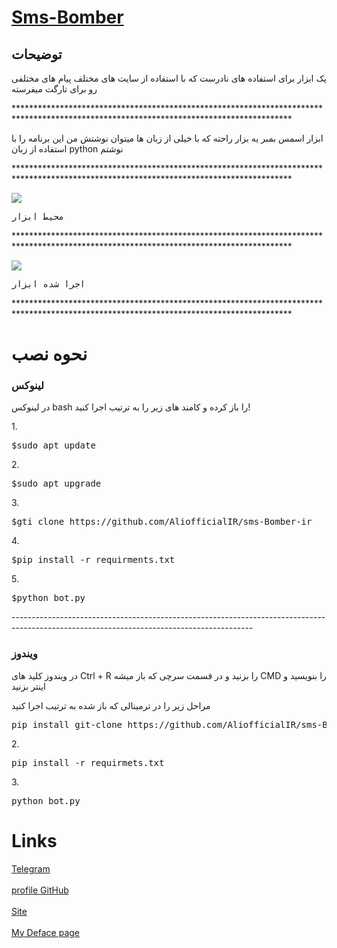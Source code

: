 <body>
  <h1>
    <a href= '#'>Sms-Bomber</a>
  </h1>
  <h2>توضیحات</h2>
      <p>یک ابزار برای استفاده های نادرست که با استفاده از سایت های مختلف پیام های مختلفی رو برای تارگت میفرسته</p>
  <p>***************************************************************************************************************************************</p>
  <p>ابزار اسمس بمبر یه بزار راحته که با خیلی از زبان ها میتوان نوشتش من این برنامه را با استفاده از زبان python نوشتم</p>
  <p>***************************************************************************************************************************************</p>
  <img src='https://private-user-images.githubusercontent.com/160527404/307587181-05591e7c-bea6-4068-9350-814ac9654cc7.png?jwt=eyJhbGciOiJIUzI1NiIsInR5cCI6IkpXVCJ9.eyJpc3MiOiJnaXRodWIuY29tIiwiYXVkIjoicmF3LmdpdGh1YnVzZXJjb250ZW50LmNvbSIsImtleSI6ImtleTUiLCJleHAiOjE3MDg4NjEwMjMsIm5iZiI6MTcwODg2MDcyMywicGF0aCI6Ii8xNjA1Mjc0MDQvMzA3NTg3MTgxLTA1NTkxZTdjLWJlYTYtNDA2OC05MzUwLTgxNGFjOTY1NGNjNy5wbmc_WC1BbXotQWxnb3JpdGhtPUFXUzQtSE1BQy1TSEEyNTYmWC1BbXotQ3JlZGVudGlhbD1BS0lBVkNPRFlMU0E1M1BRSzRaQSUyRjIwMjQwMjI1JTJGdXMtZWFzdC0xJTJGczMlMkZhd3M0X3JlcXVlc3QmWC1BbXotRGF0ZT0yMDI0MDIyNVQxMTMyMDNaJlgtQW16LUV4cGlyZXM9MzAwJlgtQW16LVNpZ25hdHVyZT01NzRiNjljMTc2ZGJlMGVhYTUxMWI2ZTExMjRkMDgzYjUzYmI1YWIwMzVmYTQxZTI0YjMyMjc3MzY1MjdhOWVlJlgtQW16LVNpZ25lZEhlYWRlcnM9aG9zdCZhY3Rvcl9pZD0wJmtleV9pZD0wJnJlcG9faWQ9MCJ9.vElwlg_K4Gzavh4LtSLXWIYBs29lyM3wcZ8eFDfUGNA'></img>
  <pre>محیط ابزار</pre>
  <p>***************************************************************************************************************************************</p>
<img src='https://private-user-images.githubusercontent.com/160527404/307587185-6da7bbc9-e875-47ce-873b-221a956a3c3d.png?jwt=eyJhbGciOiJIUzI1NiIsInR5cCI6IkpXVCJ9.eyJpc3MiOiJnaXRodWIuY29tIiwiYXVkIjoicmF3LmdpdGh1YnVzZXJjb250ZW50LmNvbSIsImtleSI6ImtleTUiLCJleHAiOjE3MDg4NjEwNTUsIm5iZiI6MTcwODg2MDc1NSwicGF0aCI6Ii8xNjA1Mjc0MDQvMzA3NTg3MTg1LTZkYTdiYmM5LWU4NzUtNDdjZS04NzNiLTIyMWE5NTZhM2MzZC5wbmc_WC1BbXotQWxnb3JpdGhtPUFXUzQtSE1BQy1TSEEyNTYmWC1BbXotQ3JlZGVudGlhbD1BS0lBVkNPRFlMU0E1M1BRSzRaQSUyRjIwMjQwMjI1JTJGdXMtZWFzdC0xJTJGczMlMkZhd3M0X3JlcXVlc3QmWC1BbXotRGF0ZT0yMDI0MDIyNVQxMTMyMzVaJlgtQW16LUV4cGlyZXM9MzAwJlgtQW16LVNpZ25hdHVyZT1mY2I0MDE1ZGE2MDdlNDFiMzMyODMxYWVkN2RlMmU3M2IyNDc5MzBjYTQwNzQ4OTY0NzVjMTFkNjFjYjE4YWUyJlgtQW16LVNpZ25lZEhlYWRlcnM9aG9zdCZhY3Rvcl9pZD0wJmtleV9pZD0wJnJlcG9faWQ9MCJ9.XOpKrjX7iMw7JRbvQ9mxn5U1vSjVlNYBsInb9__YDnA'></img>
  <pre>اجرا شده ابزار</pre>
  <p>***************************************************************************************************************************************</p>

  <h1>نحوه نصب</h1>
<div>  
  <h3>لینوکس</h3>
  <p>در لینوکس bash را باز کرده و کامند های زیر را به ترتیب اجرا کنید!</p>
  <p>1.</p>
  <pre>$sudo apt update</pre>
  <p>2.</p>
  <pre>$sudo apt upgrade</pre>
  <p>3.</p>
  <pre>$gti clone https://github.com/AliofficialIR/sms-Bomber-ir</pre>
  <p>4.</p>
  <pre>$pip install -r requirments.txt</pre>
  <p>5.</p>
  <pre>$python bot.py</pre>
</div>
<p>------------------------------------------------------------------------------------------------------------------------------------------</p>
<div>
  <h3>ویندوز</h3>
  <p>در ویندوز  کلید های Ctrl + R را بزنید و در قسمت سرچی که باز میشه CMD را بنویسید و اینتر بزنید</p>
  <p>مراحل زیر را در ترمینالی که باز شده به ترتیب اجرا کنید</p>
  <pre>pip install git-clone https://github.com/AliofficialIR/sms-Bomber-ir</pre>
  <p>2.</p>
  <pre>pip install -r requirmets.txt</pre>
  <p>3.</p>
  <pre>python bot.py</pre>
</div>

<div>
  <h1>Links</h1>
<a href='https://t.me/H_SarrAllah'>Telegram</a>
  <br>
  <br>
<a href='https://github.com/AliofficialIR'> profile GitHub</a>
<br>
<br>
<a href='https://#.com'>Site</a>
<br>
<br>
<a href='B2n.ir/y82327'>My Deface page</a>
  
</div>

  </body>
